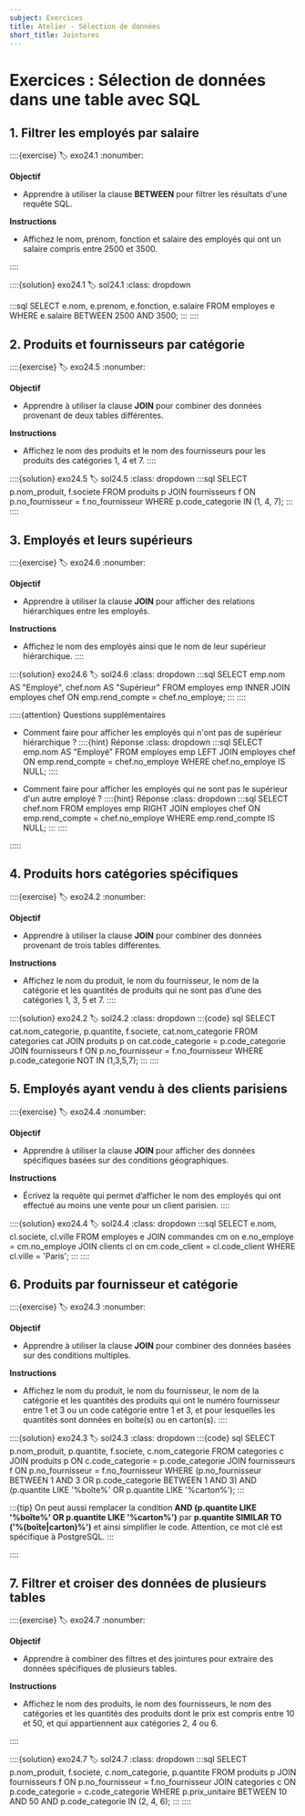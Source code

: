 ```yaml
---
subject: Exercices
title: Atelier - Sélection de données
short_title: Jointures
---
```


# Exercices : Sélection de données dans une table avec SQL

## 1. Filtrer les employés par salaire
::::{exercise}
:label: exo24.1
:nonumber:

**Objectif**
- Apprendre à utiliser la clause **BETWEEN** pour filtrer les résultats d'une requête SQL.

**Instructions**
- Affichez le nom, prénom, fonction et salaire des employés qui ont un salaire compris entre 2500 et 3500.

::::

::::{solution} exo24.1
:label: sol24.1
:class: dropdown

:::sql
SELECT 
    e.nom, 
    e.prenom, 
    e.fonction, 
    e.salaire 
FROM employes e
WHERE e.salaire BETWEEN 2500 AND 3500;
:::
::::

## 2. Produits et fournisseurs par catégorie
::::{exercise}
:label: exo24.5
:nonumber:

**Objectif**
- Apprendre à utiliser la clause **JOIN** pour combiner des données provenant de deux tables différentes.

**Instructions**
- Affichez le nom des produits et le nom des fournisseurs pour les produits des catégories 1, 4 et 7.
::::

::::{solution} exo24.5
:label: sol24.5
:class: dropdown
:::sql
SELECT
    p.nom_produit,
    f.societe
FROM produits p
JOIN fournisseurs f ON p.no_fournisseur = f.no_fournisseur
WHERE p.code_categorie IN (1, 4, 7);
:::
::::

## 3. Employés et leurs supérieurs
::::{exercise}
:label: exo24.6
:nonumber:

**Objectif**
- Apprendre à utiliser la clause **JOIN** pour afficher des relations hiérarchiques entre les employés.

**Instructions**
- Affichez le nom des employés ainsi que le nom de leur supérieur hiérarchique.
::::

::::{solution} exo24.6
:label: sol24.6
:class: dropdown
:::sql
SELECT 
    emp.nom AS "Employé",
    chef.nom AS "Supérieur"
FROM employes emp
INNER JOIN employes chef ON emp.rend_compte = chef.no_employe;
:::
::::

:::::{attention} Questions supplémentaires
- Comment faire pour afficher les employés qui n'ont pas de supérieur hiérarchique ?
::::{hint} Réponse
:class: dropdown
:::sql
SELECT 
    emp.nom AS "Employé"
FROM employes emp
LEFT JOIN employes chef ON emp.rend_compte = chef.no_employe
WHERE chef.no_employe IS NULL;
::::

- Comment faire pour afficher les employés qui ne sont pas le supérieur d'un autre employé ? 
::::{hint} Réponse
:class: dropdown
:::sql
SELECT 
    chef.nom
FROM employes emp
RIGHT JOIN employes chef ON emp.rend_compte = chef.no_employe
WHERE emp.rend_compte IS NULL;
:::
::::

:::::

## 4. Produits hors catégories spécifiques
::::{exercise}
:label: exo24.2
:nonumber:

**Objectif**
- Apprendre à utiliser la clause **JOIN** pour combiner des données provenant de trois tables différentes.

**Instructions**
- Affichez le nom du produit, le nom du fournisseur, le nom de la catégorie et les quantités de produits qui ne sont pas d’une des catégories 1, 3, 5 et 7.
::::

::::{solution} exo24.2
:label: sol24.2
:class: dropdown
:::{code} sql
SELECT 
    cat.nom_categorie,
    p.quantite,
    f.societe,
    cat.nom_categorie 
FROM categories cat
JOIN produits p on cat.code_categorie = p.code_categorie 
JOIN fournisseurs f ON p.no_fournisseur = f.no_fournisseur 
WHERE p.code_categorie NOT IN (1,3,5,7);
:::
::::

## 5. Employés ayant vendu à des clients parisiens
::::{exercise}
:label: exo24.4
:nonumber:

**Objectif**
- Apprendre à utiliser la clause **JOIN** pour afficher des données spécifiques basées sur des conditions géographiques.

**Instructions**
- Écrivez la requête qui permet d’afficher le nom des employés qui ont effectué au moins une vente pour un client parisien.
::::

::::{solution} exo24.4
:label: sol24.4
:class: dropdown
:::sql
SELECT
    e.nom,
    cl.societe,
    cl.ville
FROM employes e
JOIN commandes cm on e.no_employe = cm.no_employe
JOIN clients cl on cm.code_client = cl.code_client
WHERE cl.ville = 'Paris';
:::
::::

## 6. Produits par fournisseur et catégorie
::::{exercise}
:label: exo24.3
:nonumber:

**Objectif**
- Apprendre à utiliser la clause **JOIN** pour combiner des données basées sur des conditions multiples.

**Instructions**
- Affichez le nom du produit, le nom du fournisseur, le nom de la catégorie et les quantités des produits qui ont le numéro fournisseur entre 1 et 3 ou un code catégorie entre 1 et 3, et pour lesquelles les quantités sont données en boîte(s) ou en carton(s).
::::

::::{solution} exo24.3
:label: sol24.3
:class: dropdown
:::{code} sql
SELECT
    p.nom_produit,
    p.quantite, 
    f.societe, 
    c.nom_categorie
FROM categories c
JOIN produits p ON c.code_categorie = p.code_categorie
JOIN fournisseurs f ON p.no_fournisseur = f.no_fournisseur
WHERE (p.no_fournisseur BETWEEN 1 AND 3
    OR p.code_categorie BETWEEN 1 AND 3)
    AND (p.quantite LIKE '%boîte%' OR p.quantite LIKE '%carton%');
:::

:::{tip}
On peut aussi remplacer la condition **AND (p.quantite LIKE '%boîte%' OR p.quantite LIKE '%carton%')** par **p.quantite SIMILAR TO ('%(boîte|carton)%')** et ainsi simplifier le code. Attention, ce mot clé est spécifique à PostgreSQL. 
:::

::::

## 7. Filtrer et croiser des données de plusieurs tables
::::{exercise}
:label: exo24.7
:nonumber:

**Objectif**
- Apprendre à combiner des filtres et des jointures pour extraire des données spécifiques de plusieurs tables.

**Instructions**
- Affichez le nom des produits, le nom des fournisseurs, le nom des catégories et les quantités des produits dont le prix est compris entre 10 et 50, et qui appartiennent aux catégories 2, 4 ou 6.

::::

::::{solution} exo24.7
:label: sol24.7
:class: dropdown
:::sql
SELECT
    p.nom_produit,
    f.societe,
    c.nom_categorie,
    p.quantite
FROM produits p
JOIN fournisseurs f ON p.no_fournisseur = f.no_fournisseur
JOIN categories c ON p.code_categorie = c.code_categorie
WHERE p.prix_unitaire BETWEEN 10 AND 50
    AND p.code_categorie IN (2, 4, 6);
:::
::::